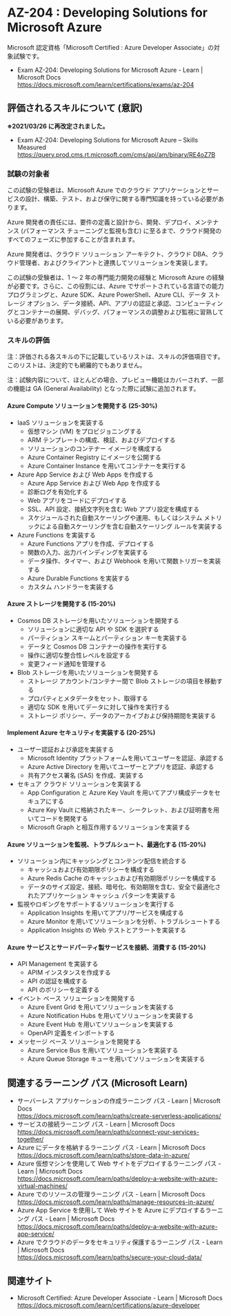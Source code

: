 # AZ-204 : Developing Solutions for Microsoft Azure
Microsoft 認定資格「Microsoft Certified : Azure Developer Associate」の対象試験です。
- Exam AZ-204: Developing Solutions for Microsoft Azure - Learn | Microsoft Docs  
https://docs.microsoft.com/learn/certifications/exams/az-204

## 評価されるスキルについて (意訳)
**※2021/03/26 に再改定されました。**
- Exam AZ-204: Developing Solutions for Microsoft Azure – Skills Measured  
https://query.prod.cms.rt.microsoft.com/cms/api/am/binary/RE4oZ7B

### 試験の対象者
この試験の受験者は、Microsoft Azure でのクラウド アプリケーションとサービスの設計、構築、テスト、および保守に関する専門知識を持っている必要があります。

Azure 開発者の責任には、要件の定義と設計から、開発、デプロイ、メンテナンス (パフォーマンス チューニングと監視も含む) に至るまで、クラウド開発のすべてのフェーズに参加することが含まれます。

Azure 開発者は、クラウド ソリューション アーキテクト、クラウド DBA、クラウド管理者、およびクライアントと連携してソリューションを実装します。

この試験の受験者は、1 〜 2 年の専門能力開発の経験と Microsoft Azure の経験が必要です。さらに、この役割には、Azure でサポートされている言語での能力プログラミングと、Azure SDK、Azure PowerShell、Azure CLI、データ ストレージ オプション、データ接続、API、アプリの認証と承認、コンピューティングとコンテナーの展開、デバッグ、パフォーマンスの調整および監視に習熟している必要があります。 

### スキルの評価
注：評価される各スキルの下に記載しているリストは、スキルの評価項目です。このリストは、決定的でも網羅的でもありません。

注：試験内容について、ほとんどの場合、プレビュー機能はカバーされず、一部の機能は GA (General Availability) となった際に試験に追加されます。

#### Azure Compute ソリューションを開発する (25-30%)
- IaaS ソリューションを実装する
  - 仮想マシン (VM) をプロビジョニングする
  - ARM テンプレートの構成、検証、およびデプロイする
  - ソリューションのコンテナー イメージを構成する
  - Azure Container Registry にイメージを公開する
  - Azure Container Instance を用いてコンテナーを実行する
- Azure App Service および Web Apps を作成する
  - Azure App Service および Web App を作成する
  - 診断ログを有効化する
  - Web アプリをコードにデプロイする
  - SSL、API 設定、接続文字列を含む Web アプリ設定を構成する
  - スケジュールされた自動スケーリングや運用、もしくはシステム メトリックによる自動スケーリングを含む自動スケーリング ルールを実装する
- Azure Functions を実装する
  - Azure Functions アプリを作成、デプロイする
  - 関数の入力、出力バインディングを実装する
  - データ操作、タイマー、および Webhook を用いて関数トリガーを実装する
  - Azure Durable Functions を実装する
  - カスタム ハンドラーを実装する
#### Azure ストレージを開発する (15-20%)
- Cosmos DB ストレージを用いたソリューションを開発する
  - ソリューションに適切な API や SDK を選択する
  - パーティション スキームとパーティション キーを実装する
  - データと Cosmos DB コンテナーの操作を実行する
  - 操作に適切な整合性レベルを設定する
  - 変更フィード通知を管理する
- Blob ストレージを用いたソリューションを開発する
  - ストレージ アカウント/コンテナー間で Blob ストレージの項目を移動する
  - プロパティとメタデータをセット、取得する
  - 適切な SDK を用いてデータに対して操作を実行する
  - ストレージ ポリシー、データのアーカイブおよび保持期間を実装する
#### Implement Azure セキュリティを実装する (20-25%)
- ユーザー認証および承認を実装する
  - Microsoft Identity プラットフォームを用いてユーザーを認証、承認する
  - Azure Active Directory を用いてユーザーとアプリを認証、承認する
  - 共有アクセス署名 (SAS) を作成、実装する
- セキュア クラウド ソリューションを実装する
  - App Configuration と Azure Key Vault を用いてアプリ構成データをセキュアにする
  - Azure Key Vault に格納されたキー、シークレット、および証明書を用いてコードを開発する
  - Microsoft Graph と相互作用するソリューションを実装する
#### Azure ソリューションを監視、トラブルシュート、最適化する (15-20%)
- ソリューション内にキャッシングとコンテンツ配信を統合する
  - キャッシュおよび有効期限ポリシーを構成する
  - Azure Redis Cache のキャッシュおよび有効期限ポリシーを構成する
  - データのサイズ設定、接続、暗号化、有効期限を含む、安全で最適化されたアプリケーション キャッシュ パターンを実装する
- 監視やロギングをサポートするソリューションを実行する
  - Application Insights を用いてアプリ/サービスを構成する
  - Azure Monitor を用いてソリューションを分析、トラブルシュートする
  - Application Insights の Web テストとアラートを実装する
#### Azure サービスとサードパーティ製サービスを接続、消費する (15-20%)
- API Management を実装する
  - APIM インスタンスを作成する
  - API の認証を構成する
  - API のポリシーを定義する
- イベント ベース ソリューションを開発する
  - Azure Event Grid を用いてソリューションを実装する
  - Azure Notification Hubs を用いてソリューションを実装する
  - Azure Event Hub を用いてソリューションを実装する
  - OpenAPI 定義をインポートする
- メッセージ ベース ソリューションを開発する
  - Azure Service Bus を用いてソリューションを実装する
  - Azure Queue Storage キューを用いてソリューションを実装する

## 関連するラーニング パス (Microsoft Learn)
- サーバーレス アプリケーションの作成ラーニング パス - Learn | Microsoft Docs  
https://docs.microsoft.com/learn/paths/create-serverless-applications/
- サービスの接続ラーニング パス - Learn | Microsoft Docs  
https://docs.microsoft.com/learn/paths/connect-your-services-together/
- Azure にデータを格納するラーニング パス - Learn | Microsoft Docs  
https://docs.microsoft.com/learn/paths/store-data-in-azure/
- Azure 仮想マシンを使用して Web サイトをデプロイするラーニング パス - Learn | Microsoft Docs  
https://docs.microsoft.com/learn/paths/deploy-a-website-with-azure-virtual-machines/
- Azure でのリソースの管理ラーニング パス - Learn | Microsoft Docs  
https://docs.microsoft.com/learn/paths/manage-resources-in-azure/
- Azure App Service を使用して Web サイトを Azure にデプロイするラーニング パス - Learn | Microsoft Docs  
https://docs.microsoft.com/learn/paths/deploy-a-website-with-azure-app-service/
- Azure でクラウドのデータをセキュリティ保護するラーニング パス - Learn | Microsoft Docs  
https://docs.microsoft.com/learn/paths/secure-your-cloud-data/

## 関連サイト
- Microsoft Certified: Azure Developer Associate - Learn | Microsoft Docs  
https://docs.microsoft.com/learn/certifications/azure-developer
